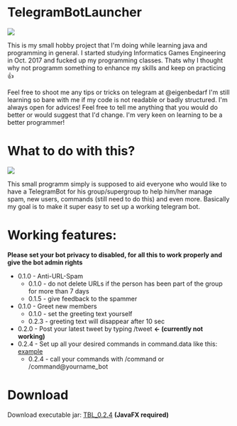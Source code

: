 # TelegramBotLauncher
![](https://imgur.com/ZG7vXWj.png)

This is my small hobby project that I'm doing while learning java and programming in general. I started studying Informatics Games Engineering in Oct. 2017 and fucked up my programming classes. Thats why I thought why not programm something to enhance my skills and keep on practicing 👍 

Feel free to shoot me any tips or tricks on telegram at @eigenbedarf
I'm still learning so bare with me if my code is not readable or badly structured. I'm always open for advices! Feel free to tell me anything that you would do better or would suggest that I'd change. I'm very keen on learning to be a better programmer!

# What to do with this?
![](https://imgur.com/rPU5J4k.png)

This small programm simply is supposed to aid everyone who would like to have a TelegramBot for his group/supergroup to help him/her manage spam, new users, commands (still need to do this) and even more. Basically my goal is to make it super easy to set up a working telegram bot.

# Working features:
**Please set your bot privacy to disabled, for all this to work properly and give the bot admin rights**

* 0.1.0 - Anti-URL-Spam
    * 0.1.0 - do not delete URLs if the person has been part of the group for more than 7 days
    * 0.1.5 - give feedback to the spammer
* 0.1.0 - Greet new members
    * 0.1.0 - set the greeting text yourself
    * 0.2.3 - greeting text will disappear after 10 sec
* 0.2.0 - Post your latest tweet by typing /tweet **<- (currently not working)**
* 0.2.4 - Set up all your desired commands in command.data like this:  [example](https://pastebin.com/Z0pK1E36)
    * 0.2.4 - call your commands with /command or /command@yourname_bot



    
# Download
Download executable jar:
[TBL_0.2.4](https://mega.nz/#!PZ5QXYia!EQOueX-UQB0yPGWZSFdpLdRR6kUYl4bV92OGRDbbmUk) **(JavaFX required)**


